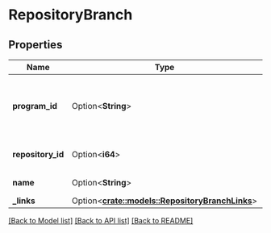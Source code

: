# RepositoryBranch

## Properties

Name | Type | Description | Notes
------------ | ------------- | ------------- | -------------
**program_id** | Option<**String**> | Identifier of the program. Unique within the space | [optional]
**repository_id** | Option<**i64**> | Identifier of the repository | [optional]
**name** | Option<**String**> | Name of the branch | [optional]
**_links** | Option<[**crate::models::RepositoryBranchLinks**](RepositoryBranch__links.md)> |  | [optional]

[[Back to Model list]](../README.md#documentation-for-models) [[Back to API list]](../README.md#documentation-for-api-endpoints) [[Back to README]](../README.md)



